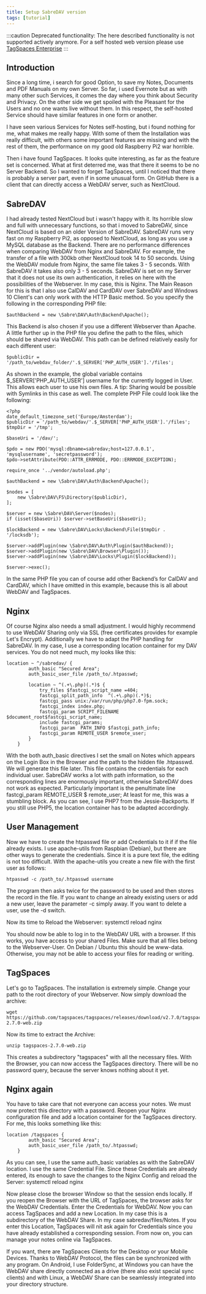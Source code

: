 ```yaml
---
title: Setup SabreDAV version
tags: [tutorial]
---
```


:::caution
Deprecated functionality: The here described functionality is not supported actively anymore. For a self hosted web version please use [TagSpaces Enterprise](https://www.tagspaces.org/products/enterprise/)
:::

## Introduction

Since a long time, i search for good Option, to save my Notes, Documents and PDF Manuals on my own Server. So far, i used Evernote but as with many other such Services, it comes the day where you think about Security and Privacy. On the other side we get spoiled with the Pleasant for the Users and no one wants live without them. In this respect, the self-hosted Service should have similar features in one form or another.

I have seen various Services for Notes self-hosting, but i found nothing for me, what makes me really happy. With some of them the Installation was really difficult, with others some important features are missing and with the rest of them, the performance on my good old Raspberry Pi2 war horrible.

Then i have found TagSpaces. It looks quite interesting, as far as the feature set is concerned. What at first deterred me, was that there it seems to be no Server Backend. So I wanted to forget TagSpaces, until I noticed that there is probably a server part, even if in some unusual form. On GitHub there is a client that can directly access a WebDAV server, such as NextCloud.

## SabreDAV

I had already tested NextCloud but i wasn't happy with it. Its horrible slow and full with unnecessary functions, so that i moved to SabreDAV, since NextCloud is based on an older Version of SabreDAV.
SabreDAV runs very fast on my Raspberry Pi2, as opposed to NextCloud, as long as you use a MySQL database as the Backend. There are no performance differences when comparing WebDAV from Nginx and SabreDAV. For example, the transfer of a file with 300kb other NextCloud took 14 to 50 seconds. Using the WebDAV module from Nginx, the same file takes 3 - 5 seconds. With SabreDAV it takes also only 3 - 5 seconds.
SabreDAV is set on my Server that it does not use its own authentication, it relies on here with the possibilities of the Webserver. In my case, this is Nginx. The Main Reason for this is that I also use CalDAV and CardDAV over SabreDAV and Windows 10 Client's can only work with the HTTP Basic method. So you specify the following in the corresponding PHP file:

    $authBackend = new \Sabre\DAV\Auth\Backend\Apache();

This Backend is also chosen if you use a different Webserver than Apache. A little further up in the PHP file you define the path to the files, which should be shared via WebDAV. This path can be defined relatively easily for each different user:

    $publicDir = '/path_to/webdav_folder/'.$_SERVER['PHP_AUTH_USER'].'/files';

As shown in the example, the global variable contains \$\_SERVER['PHP_AUTH_USER'] username for the currently logged in User. This allows each user to use his own files. A tip: Sharing would be possible with Symlinks in this case as well.
The complete PHP File could look like the following:

    <?php
    date_default_timezone_set('Europe/Amsterdam');
    $publicDir = '/path_to/webdav/'.$_SERVER['PHP_AUTH_USER'].'/files';
    $tmpDir = '/tmp';

    $baseUri = '/dav/';

    $pdo = new PDO('mysql:dbname=sabredav;host=127.0.0.1', 'mysqlusername', 'secretpassword');
    $pdo->setAttribute(PDO::ATTR_ERRMODE, PDO::ERRMODE_EXCEPTION);

    require_once '../vendor/autoload.php';

    $authBackend = new \Sabre\DAV\Auth\Backend\Apache();

    $nodes = [
        new \Sabre\DAV\FS\Directory($publicDir),
    ];

    $server = new \Sabre\DAV\Server($nodes);
    if (isset($baseUri)) $server->setBaseUri($baseUri);

    $lockBackend = new \Sabre\DAV\Locks\Backend\File($tmpDir . '/locksdb');

    $server->addPlugin(new \Sabre\DAV\Auth\Plugin($authBackend));
    $server->addPlugin(new \Sabre\DAV\Browser\Plugin());
    $server->addPlugin(new \Sabre\DAV\Locks\Plugin($lockBackend));

    $server->exec();

In the same PHP file you can of course add other Backend’s for CalDAV and CardDAV, which I have omitted in this example, because this is all about WebDAV and TagSpaces.

## Nginx

Of course Nginx also needs a small adjustment. I would highly recommend to use WebDAV Sharing only via SSL (free certificates provides for example Let's Encrypt). Additionally we have to adapt the PHP handling for SabreDAV. In my case, I use a corresponding location container for my DAV services. You do not need much, my looks like this:

    location ~ ^/sabredav/ {
            auth_basic "Secured Area";
            auth_basic_user_file /path_to/.htpasswd;

            location ~ ^(.+\.php)(.*)$ {
                try_files $fastcgi_script_name =404;
                fastcgi_split_path_info  ^(.+\.php)(.*)$;
                fastcgi_pass unix:/var/run/php/php7.0-fpm.sock;
                fastcgi_index index.php;
                fastcgi_param SCRIPT_FILENAME $document_root$fastcgi_script_name;
                include fastcgi_params;
                fastcgi_param  PATH_INFO $fastcgi_path_info;
                fastcgi_param REMOTE_USER $remote_user;
            }
        }

With the both auth_basic directives I set the small on Notes which appears on the Login Box in the Browser and the path to the hidden file .htpasswd. We will generate this file later. This file contains the credentials for each individual user.
SabreDAV works a lot with path information, so the corresponding lines are enormously important, otherwise SabreDAV does not work as expected. Particularly important is the penultimate line fastcgi_param REMOTE_USER \$ remote_user; At least for me, this was a stumbling block. As you can see, I use PHP7 from the Jessie-Backports. If you still use PHP5, the location container has to be adapted accordingly.

## User Management

Now we have to create the htpasswd file or add Credentials to it if if the file already exists. I use apache-utils from Raspbian (Debian), but there are other ways to generate the credentials. Since it is a pure text file, the editing is not too difficult. With the apache-utils you create a new file with the first user as follows:

    htpasswd -c /path_to/.htpasswd username

The program then asks twice for the password to be used and then stores the record in the file. If you want to change an already existing users or add a new user, leave the parameter -c simply away. If you want to delete a user, use the -d switch.

Now its time to Reload the Webserver: systemctl reload nginx

You should now be able to log in to the WebDAV URL with a browser. If this works, you have access to your shared Files. Make sure that all files belong to the Webserver-User. On Debian / Ubuntu this should be www-data. Otherwise, you may not be able to access your files for reading or writing.

## TagSpaces

Let's go to TagSpaces. The installation is extremely simple. Change your path to the root directory of your Webserver. Now simply download the archive:

    wget  https://github.com/tagspaces/tagspaces/releases/download/v2.7.0/tagspaces-2.7.0-web.zip

Now its time to extract the Archive:

    unzip tagspaces-2.7.0-web.zip

This creates a subdirectory "tagspaces" with all the necessary files. With the Browser, you can now access the TagSpaces directory. There will be no password query, because the server knows nothing about it yet.

## Nginx again

You have to take care that not everyone can access your notes. We must now protect this directory with a password. Reopen your Nginx configuration file and add a location container for the TagSpaces directory. For me, this looks something like this:

    location /tagspaces {
            auth_basic "Secured Area";
            auth_basic_user_file /path_to/.htpasswd;
        }

As you can see, I use the same auth_basic variables as with the SabreDAV location. I use the same Credential File. Since these Credentials are already entered, its enough to save the changes to the Nginx Config and reload the Server: systemctl reload nginx

Now please close the browser Window so that the session ends locally. If you reopen the Browser with the URL of TagSpaces, the browser asks for the WebDAV Credentials. Enter the Credentials for WebDAV. Now you can access TagSpaces and add a new Location. In my case this is a subdirectory of the WebDAV Share. In my case sabredav/files/Notes. If you enter this Location, TagSpaces will nit ask again for Credentials since you have already established a corresponding session. From now on, you can manage your notes online via TagSpaces.

If you want, there are TagSpaces Clients for the Desktop or your Mobile Devices. Thanks to WebDAV Protocol, the files can be synchronized with any program. On Android, I use FolderSync, at Windows you can have the WebDAV share directly connected as a drive (there also exist special sync clients) and with Linux, a WebDAV Share can be seamlessly integrated into your directory structure.
